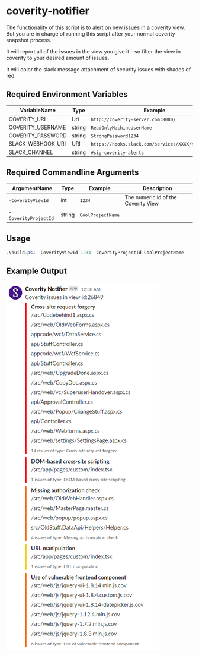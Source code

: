 # coverity-notifier

The functionality of this script is to alert on new issues in a coverity view.
But you are in charge of running this script after your normal coverity snapshot process.

It will report all of the issues in the view you give it - so filter the view in coverity to your desired amount of issues.

It will color the slack message attachment of security issues with shades of red.

## Required Environment Variables

|VariableName|Type|Example|
|---|---|---|
|COVERITY_URI|Uri|`http://coverity-server.com:8080/`|
|COVERITY_USERNAME|string|`ReadOnlyMachineUserName`|
|COVERITY_PASSWORD|string|`StrongPassword1234`|
|SLACK_WEBHOOK_URI|URI|`https://hooks.slack.com/services/XXXX/YYYY/zzzzz`|
|SLACK_CHANNEL|string|`#sig-coverity-alerts`|

## Required Commandline Arguments

|ArgumentName|Type|Example|Description|
|---|---|---|---|
|`-CoverityViewId`|int|`1234`|The numeric id of the Coverity View|
|`-CoverityProjectId`|string|`CoolProjectName`|

## Usage

```powershell
.\build.ps1 -CoverityViewId 1234 -CoverityProjectId CoolProjectName
```

## Example Output

![Example Output](/example.png?raw=true "Example Output")
